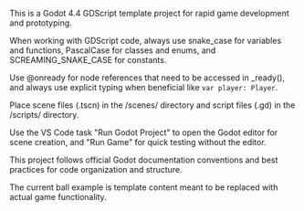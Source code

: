 This is a Godot 4.4 GDScript template project for rapid game development and prototyping.

When working with GDScript code, always use snake_case for variables and functions, PascalCase for classes and enums, and SCREAMING_SNAKE_CASE for constants.

Use @onready for node references that need to be accessed in _ready(), and always use explicit typing when beneficial like `var player: Player`.

Place scene files (.tscn) in the /scenes/ directory and script files (.gd) in the /scripts/ directory.

Use the VS Code task "Run Godot Project" to open the Godot editor for scene creation, and "Run Game" for quick testing without the editor.

This project follows official Godot documentation conventions and best practices for code organization and structure.

The current ball example is template content meant to be replaced with actual game functionality.
